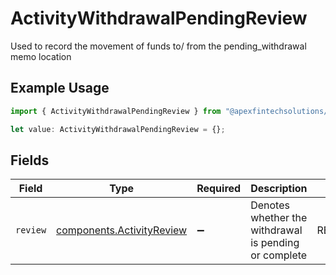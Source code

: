 # ActivityWithdrawalPendingReview

Used to record the movement of funds to/ from the pending_withdrawal memo location

## Example Usage

```typescript
import { ActivityWithdrawalPendingReview } from "@apexfintechsolutions/ascend-sdk/models/components";

let value: ActivityWithdrawalPendingReview = {};
```

## Fields

| Field                                                                  | Type                                                                   | Required                                                               | Description                                                            | Example                                                                |
| ---------------------------------------------------------------------- | ---------------------------------------------------------------------- | ---------------------------------------------------------------------- | ---------------------------------------------------------------------- | ---------------------------------------------------------------------- |
| `review`                                                               | [components.ActivityReview](../../models/components/activityreview.md) | :heavy_minus_sign:                                                     | Denotes whether the withdrawal is pending or complete                  | REVIEW_STATE_PENDING                                                   |